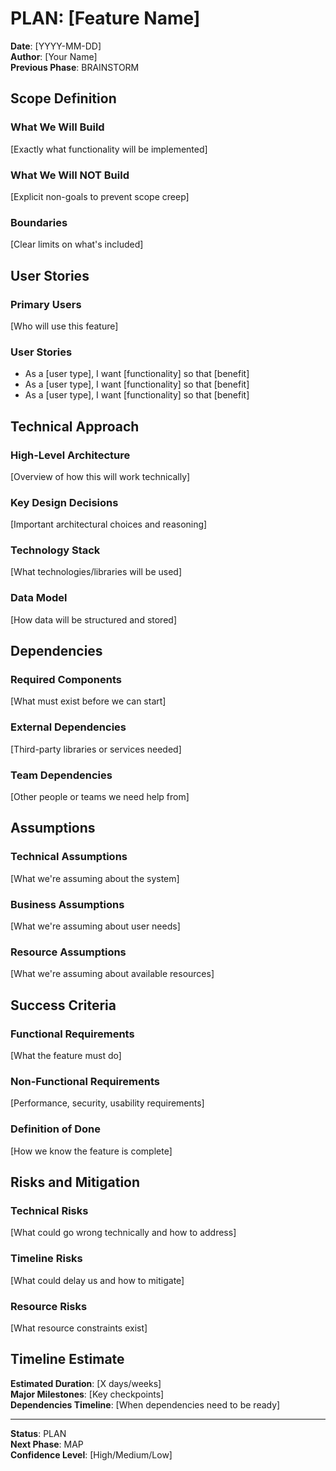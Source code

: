# PLAN: [Feature Name]

**Date**: [YYYY-MM-DD]  
**Author**: [Your Name]  
**Previous Phase**: BRAINSTORM  

## Scope Definition

### What We Will Build
[Exactly what functionality will be implemented]

### What We Will NOT Build
[Explicit non-goals to prevent scope creep]

### Boundaries
[Clear limits on what's included]

## User Stories

### Primary Users
[Who will use this feature]

### User Stories
- As a [user type], I want [functionality] so that [benefit]
- As a [user type], I want [functionality] so that [benefit]
- As a [user type], I want [functionality] so that [benefit]

## Technical Approach

### High-Level Architecture
[Overview of how this will work technically]

### Key Design Decisions
[Important architectural choices and reasoning]

### Technology Stack
[What technologies/libraries will be used]

### Data Model
[How data will be structured and stored]

## Dependencies

### Required Components
[What must exist before we can start]

### External Dependencies
[Third-party libraries or services needed]

### Team Dependencies
[Other people or teams we need help from]

## Assumptions

### Technical Assumptions
[What we're assuming about the system]

### Business Assumptions
[What we're assuming about user needs]

### Resource Assumptions
[What we're assuming about available resources]

## Success Criteria

### Functional Requirements
[What the feature must do]

### Non-Functional Requirements
[Performance, security, usability requirements]

### Definition of Done
[How we know the feature is complete]

## Risks and Mitigation

### Technical Risks
[What could go wrong technically and how to address]

### Timeline Risks
[What could delay us and how to mitigate]

### Resource Risks
[What resource constraints exist]

## Timeline Estimate

**Estimated Duration**: [X days/weeks]  
**Major Milestones**: [Key checkpoints]  
**Dependencies Timeline**: [When dependencies need to be ready]  

---

**Status**: PLAN  
**Next Phase**: MAP  
**Confidence Level**: [High/Medium/Low]